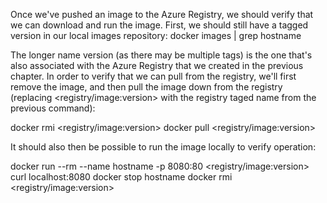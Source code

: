 Once we've pushed an image to the Azure Registry, we should verify that we can download and run the image. First, we should still have a tagged version in our local images repository:
docker images | grep hostname

The longer name version (as there may be multiple tags) is the one that's also associated with the Azure Registry that we created in the previous chapter. In order to verify that we can pull from the registry, we'll first remove the image, and then pull the image down from the registry (replacing <registry/image:version> with the registry taged name from the previous command):

docker rmi <registry/image:version>
docker pull <registry/image:version>

It should also then be possible to run the image locally to verify operation:

docker run --rm --name hostname -p 8080:80 <registry/image:version>
curl localhost:8080
docker stop hostname
docker rmi <registry/image:version>

